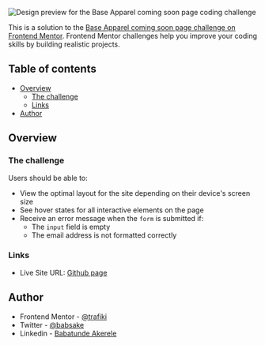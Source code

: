 ![Design preview for the Base Apparel coming soon page coding challenge](https://res.cloudinary.com/dz209s6jk/image/upload/q_auto:good,w_900/Challenges/ae67ohzys48frbejvyce.jpg)

This is a solution to the [Base Apparel coming soon page challenge on Frontend Mentor](https://www.frontendmentor.io/challenges/base-apparel-coming-soon-page-5d46b47f8db8a7063f9331a0). Frontend Mentor challenges help you improve your coding skills by building realistic projects.

## Table of contents

- [Overview](#overview)
  - [The challenge](#the-challenge)
  - [Links](#links)
- [Author](#author)

## Overview

### The challenge

Users should be able to:

- View the optimal layout for the site depending on their device's screen size
- See hover states for all interactive elements on the page
- Receive an error message when the `form` is submitted if:
  - The `input` field is empty
  - The email address is not formatted correctly


### Links

- Live Site URL: [Github page](https://trafiki.github.io/base-apparel-coming-soon/)


## Author

- Frontend Mentor - [@trafiki](https://www.frontendmentor.io/profile/trafiki)
- Twitter - [@babsake](https://www.twitter.com/babsake)
- Linkedin - [Babatunde Akerele](https://www.linkedin.com/in/babatunde-akerele/)
